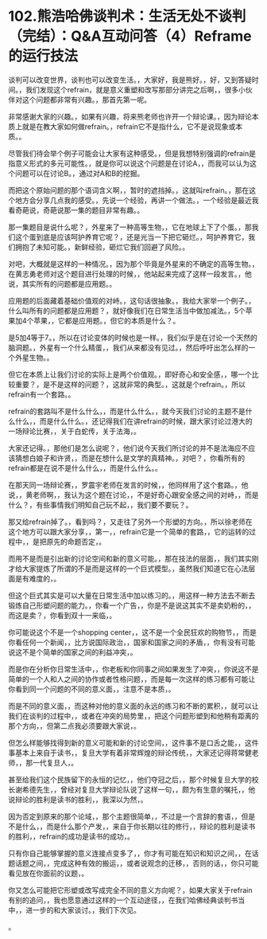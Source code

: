 # 102.熊浩哈佛谈判术：生活无处不谈判（完结）：Q&A互动问答（4）Reframe的运行技法

谈判可以改变世界，谈判也可以改变生活。，大家好，我是熊好。，好，又到答疑时间。，我们发现这个refrain，就是意义重塑和改写那部分讲完之后啊，，很多小伙伴对这个问题都非常有兴趣。，那首先第一呢。

非常感谢大家的兴趣。，如果有兴趣，将来熊老师也许开一个辩论课。，因为辩论本质上就是在教大家如何做refrain。，refrain它不是指什么，它不是说现象或本质。。

尽管我们待会举个例子可能会让大家有这种感受。，但是我想特别强调的refrain是指意义形式的多元可能性。，就是你可以说这个问题是在讨论A，，而我可以认为这个问题可以在讨论B。，通过对A和B的挖掘。

而把这个原始问题的那个语词含义啊，，暂时的遮挡掉。，这就叫refrain。，那在这个地方会分享几点我的感受。，先说一个经验，再讲一个做法。，一个经验是最近我看奇葩说，奇葩说那一集的题目非常有趣。。

那一集题目是说什么呢？，外星来了一种高等生物，，它在地球上下了个蛋。，那我们这个蛋到底是应该呵护养育它呢？，还是光当一下把它砸烂。，呵护养育它，我们拥抱了未知可能。，新鲜经验，砸烂它我们回避了风险。。

对吧，大概就是这样的一种情况。，因为那个毕竟是外星来的不确定的高等生物。，在黄志勇老师对这个题目进行处理的时候，，他站起来完成了这样一段发言。，他说，其实所有的问题都是应用题。。

应用题的后面藏着基础价值观的对峙。，这句话很抽象。，我给大家举一个例子。，什么叫所有的问题都是应用题？，就好像我们在日常生活当中做加减法。，5个苹果加4个苹果，，它都是应用题。，但它的本质是什么？。

是5加4等于7。，所以在讨论变体的时候也是一样。，我们似乎是在讨论一个天然的脑洞题。，外星有一个什么精蛋，，我们从来都没有见过。，然后呼吁出怎么样的一个外星生物。。

但它在本质上让我们讨论的实际上是两个价值观。，即好奇心和安全感，，哪一个比较重要？，是不是这样的问题？，这就非常的典型。，这就是个refrain。，所以refrain有一个套路。。

refrain的套路叫不是什么什么，，而是什么什么。，就今天我们讨论的主题不是什么什么，，而是什么什么。，还记得我们在讲refrain的时候，跟大家讨论过港大的一场辩论比赛，，关于白蛇传，关于法海，。

大家还记得。，那他们是怎么说呢？，他们说今天我们所讨论的并不是法海应不应该猜想白娘子和许贤，，而是在想什么是文学的真精神。，对吧？，你看所有的refrain都是在说不是什么什么，，而是什么什么。。

在那天同一场辩论赛，，罗震宇老师在发言的时候，，他同样用了这个套路。，他说，，黄老师啊，，我认为这个题在讨论，，不是好奇心跟安全感之间的对峙，，而是什么？，有些事情我们明知自己玩不起，，我们要不要玩？。

那又给refrain掉了。，看到吗？，又走往了另外一个形塑的方向。，所以徐老师在这个地方可以跟大家分享，，第一，，refrain它是一个简单的套路，，它的运转的过程中，，是把原先的命题否定，。

而用不是而是引出新的讨论空间和新的意义可能。，那在技法的层面，，我们其实刚才给大家提炼了所谓的不是而是这样的一个巨式模型。，虽然我们知道它在心法层面是有难度的，。

但这个巨式其实是可以大量在日常生活中加以练习的。，用这样一种方法去不断去锻炼自己形塑问题的能力。，你看一个广告，，你是不是说这其实不是卖奶粉的，，而这是卖？，你看到双十一来临，。

你可能说这个不是一个shopping center，，这不是一个全民狂欢的购物节，，而是你看任何一个新闻，，比方说国际政治，，国家和国家之间的矛盾，，你有没有可能说这不是个简单的国家之间的利益冲突，。

而是你在分析你日常生活中，，你老板和你同事之间如果发生了冲突，，你说这不是简单的一个人和人之间的协作或者性格问题，，而是每一次这样的练习都有可能让你看到同一个问题的不同的意义面，，注意不是本质，。

而是不同的意义面，，而这种对他的意义面的永远的练习和不断的累积，，就可以让我们在谈判的过程中，，或者在冲突的局势里，，把这个问题形塑到和他稍有距离的那个方向，，但第二点我必须要跟大家说，。

但怎么样能够找得到新的意义可能和新的讨论空间，，这件事不是口舌之能，，这件事基本上来自于读书，，复旦大学有着非常辉煌的辩论传统，，大家还记得蒋常健老师，，那一代复旦人，。

甚至给我们这个民族留下的永恒的记忆，，他们夺冠之后，，那个时候复旦大学的校长谢希德先生，，曾经对复旦大学辩论队说了这样一句，，颇为有生意的嘱托，，他说辩论的胜利是读书的胜利，，我深以为然，。

因为否定到原来的那个论域，，那个主题很简单，，不过是一个言辞的套语，，但是不是什么，，而是什么那个产发，，来自于你长期以往的修行，，辩论的胜利是读书的胜利，，refrain的成功是读书的成功，。

只有你自己能够掌握的意义连接点变多了，，你才有可能在知识和知识之间，，在话题话题之间，，完成这种有效的搬运，，或者说观念的迁移，，否则的话，，你只可能看见放在你面前的议题，。

你又怎么可能把它形塑或改写成完全不同的意义方向呢？，如果大家关于refrain有别的追问，，我也愿意通过这样的一个互动途径，，在我们哈佛经典谈判书当中，，进一步的和大家谈讨。，我们下次见。

。